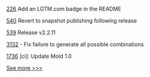 
[226](https://github.com/hyperledger-labs/minbft/pull/226) Add an LGTM.com badge in the README

[540](https://github.com/hyperledger/fabric-sdk-node/pull/540) Revert to snapshot publishing following release

[539](https://github.com/hyperledger/fabric-sdk-node/pull/539) Release v2.2.11

[3132](https://github.com/hyperledger/fabric/pull/3132) - Fix failure to generate all possible combinations

[1736](https://github.com/hyperledger/iroha/pull/1736) [ci]: Update Mold 1.0


[See more >>>](https://start-here.hyperledger.org/pull-requests)
